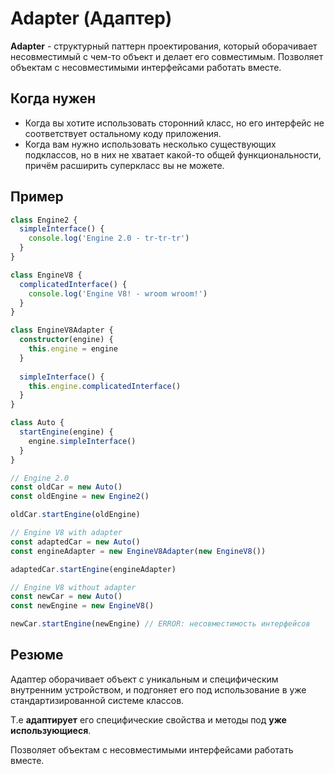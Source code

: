 # Adapter (Адаптер)

**Adapter** - структурный паттерн проектирования, который оборачивает несовместимый с чем-то объект и 
делает его совместимым. Позволяет объектам с несовместимыми интерфейсами работать вместе.

## Когда нужен

- Когда вы хотите использовать сторонний класс, но его интерфейс не соответствует остальному коду приложения.
- Когда вам нужно использовать несколько существующих подклассов, но в них не хватает какой-то общей функциональности, 
  причём расширить суперкласс вы не можете.
  
## Пример

```typescript
class Engine2 {
  simpleInterface() {
    console.log('Engine 2.0 - tr-tr-tr')
  }
}

class EngineV8 {
  complicatedInterface() {
    console.log('Engine V8! - wroom wroom!')
  }
}

class EngineV8Adapter {
  constructor(engine) {
    this.engine = engine
  }
  
  simpleInterface() {
    this.engine.complicatedInterface()
  }
}

class Auto {
  startEngine(engine) {
    engine.simpleInterface()
  }
}

// Engine 2.0
const oldCar = new Auto()
const oldEngine = new Engine2()

oldCar.startEngine(oldEngine)

// Engine V8 with adapter
const adaptedCar = new Auto()
const engineAdapter = new EngineV8Adapter(new EngineV8())

adaptedCar.startEngine(engineAdapter)

// Engine V8 without adapter
const newCar = new Auto()
const newEngine = new EngineV8()

newCar.startEngine(newEngine) // ERROR: несовместимость интерфейсов
```

## Резюме

Адаптер оборачивает объект с уникальным и специфическим внутренним устройством, и подгоняет его под 
использование в уже стандартизированной системе классов. 

Т.е **адаптирует** его специфические свойства и методы под **уже использующиеся**.

Позволяет объектам с несовместимыми интерфейсами работать вместе.
